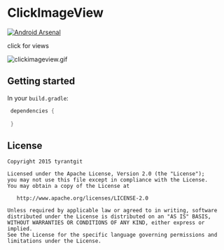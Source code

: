 # ClickImageView

[![Android Arsenal](https://img.shields.io/badge/Android%20Arsenal-ExplosionField-brightgreen.svg?style=flat)](https://github.com/yangqing0314/ClickImageView/screenshots/clickimageview.gif)

click for views

![clickimageview.gif](https://github.com/yangqing0314/ClickImageView/screenshots/clickimageview.gif)

## Getting started

In your `build.gradle`:

```gradle
 dependencies {
   
 }
```


## License

    Copyright 2015 tyrantgit

    Licensed under the Apache License, Version 2.0 (the "License");
    you may not use this file except in compliance with the License.
    You may obtain a copy of the License at

       http://www.apache.org/licenses/LICENSE-2.0

    Unless required by applicable law or agreed to in writing, software
    distributed under the License is distributed on an "AS IS" BASIS,
    WITHOUT WARRANTIES OR CONDITIONS OF ANY KIND, either express or implied.
    See the License for the specific language governing permissions and
    limitations under the License.
